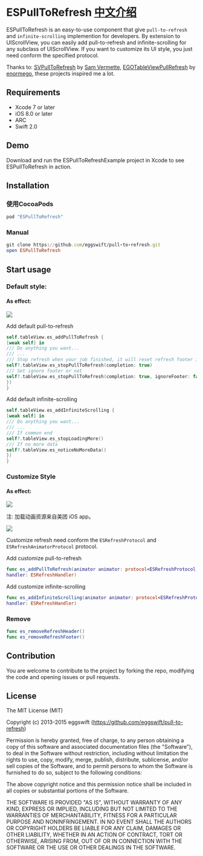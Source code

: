 # ESPullToRefresh  [中文介绍](https://github.com/eggswift/pull-to-refresh/blob/master/README_CN.md)

ESPullToRefresh is an easy-to-use component that give `pull-to-refresh` and `infinite-scrolling` implemention for developers. By extension to UIScrollView, you can easily add pull-to-refresh and infinite-scrolling for any subclass of UIScrollView. If you want to customize its UI style, you just need conform the specified protocol.

Thanks to: [SVPullToRefresh](https://github.com/samvermette/SVPullToRefresh) by [Sam Vermette](https://github.com/samvermette),  [EGOTableViewPullRefresh](https://github.com/enormego/EGOTableViewPullRefresh) by [enormego](http://www.enormego.com),  these projects inspired me a lot.

## Requirements

* Xcode 7 or later
* iOS 8.0 or later
* ARC
* Swift 2.0

## Demo

Download and run the ESPullToRefreshExample project in Xcode to see ESPullToRefresh in action.


## Installation

### 使用CocoaPods

``` ruby
pod "ESPullToRefresh"
```

### Manual

``` ruby
git clone https://github.com/eggswift/pull-to-refresh.git
open ESPullToRefresh
```

## Start usage

### Default style:

#### As effect:

![](https://github.com/eggswift/pull-to-refresh/blob/master/example_default.gif)



Add default pull-to-refresh
``` swift
self.tableView.es_addPullToRefresh {
[weak self] in
/// Do anything you want...
/// ...
/// Stop refresh when your job finished, it will reset refresh footer if completion is true
self?.tableView.es_stopPullToRefresh(completion: true)
/// Set ignore footer or not
self?.tableView.es_stopPullToRefresh(completion: true, ignoreFooter: false)
})
}
```

Add default infinite-scrolling
``` swift
self.tableView.es_addInfiniteScrolling {
[weak self] in
/// Do anything you want...
/// ...
/// If common end
self?.tableView.es_stopLoadingMore()
/// If no more data
self?.tableView.es_noticeNoMoreData()
})
}
```

 
### Customize Style

#### As effect:

![](https://github.com/eggswift/pull-to-refresh/blob/master/example_meituan.gif)

注: 加载动画资源来自美团 iOS app。

![](https://github.com/eggswift/pull-to-refresh/blob/master/example_wechat.gif)


Customize refresh need conform the `ESRefreshProtocol` and `ESRefreshAnimatorProtocol` protocol.

Add customize pull-to-refresh
``` swift
func es_addPullToRefresh(animator animator: protocol<ESRefreshProtocol, ESRefreshAnimatorProtocol>, 
handler: ESRefreshHandler)
```

Add customize infinite-scrolling
``` swift
func es_addInfiniteScrolling(animator animator: protocol<ESRefreshProtocol, ESRefreshAnimatorProtocol>, 
handler: ESRefreshHandler)
```

### Remove

``` swift
func es_removeRefreshHeader()
func es_removeRefreshFooter()
```


## Contribution

You are welcome to contribute to the project by forking the repo, modifying the code and opening issues or pull requests.

## License

The MIT License (MIT)

Copyright (c) 2013-2015 eggswift (https://github.com/eggswift/pull-to-refresh)

Permission is hereby granted, free of charge, to any person obtaining a copy
of this software and associated documentation files (the "Software"), to deal
in the Software without restriction, including without limitation the rights
to use, copy, modify, merge, publish, distribute, sublicense, and/or sell
copies of the Software, and to permit persons to whom the Software is
furnished to do so, subject to the following conditions:

The above copyright notice and this permission notice shall be included in all
copies or substantial portions of the Software.

THE SOFTWARE IS PROVIDED "AS IS", WITHOUT WARRANTY OF ANY KIND, EXPRESS OR
IMPLIED, INCLUDING BUT NOT LIMITED TO THE WARRANTIES OF MERCHANTABILITY,
FITNESS FOR A PARTICULAR PURPOSE AND NONINFRINGEMENT. IN NO EVENT SHALL THE
AUTHORS OR COPYRIGHT HOLDERS BE LIABLE FOR ANY CLAIM, DAMAGES OR OTHER
LIABILITY, WHETHER IN AN ACTION OF CONTRACT, TORT OR OTHERWISE, ARISING FROM,
OUT OF OR IN CONNECTION WITH THE SOFTWARE OR THE USE OR OTHER DEALINGS IN THE
SOFTWARE.

